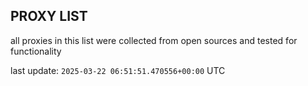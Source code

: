 ## PROXY LIST

all proxies in this list were collected from open sources and tested for functionality

last update: `2025-03-22 06:51:51.470556+00:00` UTC